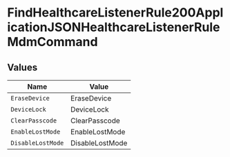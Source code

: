 # FindHealthcareListenerRule200ApplicationJSONHealthcareListenerRuleMdmCommand


## Values

| Name              | Value             |
| ----------------- | ----------------- |
| `EraseDevice`     | EraseDevice       |
| `DeviceLock`      | DeviceLock        |
| `ClearPasscode`   | ClearPasscode     |
| `EnableLostMode`  | EnableLostMode    |
| `DisableLostMode` | DisableLostMode   |